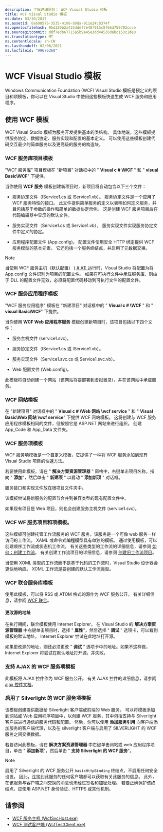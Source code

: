 ```yaml
---
description: 了解详细信息： WCF Visual Studio 模板
title: WCF Visual Studio 模板
ms.date: 03/30/2017
ms.assetid: 6a608575-3535-4190-89da-911e24c8374f
ms.openlocfilehash: 95d320b2a425ddef7e48f915c8f66d759702ccce
ms.sourcegitcommit: ddf7edb67715a5b9a45e3dd44536dabc153c1de0
ms.translationtype: MT
ms.contentlocale: zh-CN
ms.lasthandoff: 02/06/2021
ms.locfileid: "99676360"
---
```

# <a name="wcf-visual-studio-templates"></a>WCF Visual Studio 模板

Windows Communication Foundation (WCF) Visual Studio 模板是预定义的项目和项模板，你可以在 Visual Studio 中使用这些模板快速生成 WCF 服务和应用程序。  
  
## <a name="using-the-wcf-templates"></a>使用 WCF 模板  

 WCF Visual Studio 模板为服务开发提供基本的类结构。 具体地说，这些模板提供服务协定、数据协定、服务实现和配置的基本定义。 可以使用这些模板创建代码交互最少的简单服务以及更高级的服务的构造块。  
  
### <a name="wcf-service-library-project-template"></a>WCF 服务库项目模板  

 "WCF 服务库" 项目模板在 "新项目" 对话框中的 " **Visual c # \WCF** " 和 " **visual Basic\WCF**" 下提供。  
  
 当你使用 **WCF 服务** 模板创建新项目时，新项目将自动包含以下三个文件：  
  
- 服务协定文件（IService1.cs 或 IService1.vb）。 服务协定文件是一个应用了 WCF 服务特性的接口。 此文件提供简单服务的定义以表明如何定义服务，并且包括基于参数的操作和简单的数据协定示例。 这是创建 WCF 服务项目后在代码编辑器中显示的默认文件。  
  
- 服务实现文件（Service1.cs 或 Service1.vb）。 服务实现文件实现服务协定文件中定义的协定。  
  
- 应用程序配置文件 (App.config)。 配置文件使用安全 HTTP 绑定提供 WCF 服务模型的基本元素。 它还包括一个服务终结点，并启用了元数据交换。  
  
> [!NOTE]
> 当使用 WCF 服务主机（默认配置） [ ( # A1) ](wcf-service-host-wcfsvchost-exe.md)运行时，Visual Studio 将配置为将 App.config 文件识别为项目的配置文件。 如果在可执行文件中承载服务库，则由于 DLL 的配置文件无效，必须将配置代码移动到可执行文件的配置文件。  
  
### <a name="wcf-service-application-template"></a>WCF 服务应用程序模板  

 "WCF 服务应用程序" 模板在 "新建项目" 对话框中的 " **Visual c # \WCF** " 和 " **visual Basic\WCF**" 下提供。  
  
 当你使用 **WCF Web 应用程序服务** 模板创建新项目时，该项目包括以下四个文件：  
  
- 服务主机文件 (service1.svc)。  
  
- 服务协定文件（IService1.cs 或 IService1.vb）。  
  
- 服务实现文件（Service1.svc.cs 或 Service1.svc.vb）。  
  
- Web 配置文件 (Web.config)。  
  
 此模板将自动创建一个网站（该网站将要部署到虚拟目录），并在该网站中承载服务。  
  
### <a name="wcf-web-site-template"></a>WCF 网站模板  

 在 "新建项目" 对话框中的 " **Visual c # \Web 网站 \wcf service** " 和 " **Visual Basic\Web 网站 \wcf service**" 下提供 WCF 网站模板。 这将创建与 WCF 服务应用程序模板相同的文件，但按照它是 ASP.NET 网站来进行组织。 创建 App_Code 和 App_Data 文件夹。  
  
### <a name="wcf-service-item-template"></a>WCF 服务项模板  

 WCF 服务项模板是一个自定义模板，它提供了一种将 WCF 服务添加到现有 Visual Studio 项目的快速方法。  
  
 若要使用此模板，请在 " **解决方案资源管理器** " 窗格中，右键单击项目名称，指向 " **添加**"，然后单击 " **新建项** " 以启动 " **添加新项** " 对话框。  
  
 服务接口和实现文件放在根项目文件夹中。  
  
 该模板尝试将新服务的配置节合并到兼容类型的现有配置文件中。  
  
 如果现有项目是 Web 项目，则也会创建服务主机文件 (service1.svc)。  
  
### <a name="wcf-wf-service-project-and-item-template"></a>WCF WF 服务项目和项模板。  

 这些模板可创建托管工作流服务的 WCF 服务，该服务是一个可像 web 服务一样访问的工作流。 XAML 或命令式编程模型具有单独的模板。 通过使用模板，可以创建顺序工作流或状态机工作流。 有关这些类型的工作流的详细信息，请参阅 [如何：创建工作流](../windows-workflow-foundation/how-to-create-a-workflow.md)。 有关创建工作流项目的详细信息，请参阅 [创建旧工作流项目](/visualstudio/workflow-designer/developing-applications-with-the-workflow-designer)。  
  
 当使用 XOML 类型的工作流而不是基于代码的工作流时，Visual Studio 设计器会更快地响应。 XOML 工作流是要创建的默认工作流类型。  
  
### <a name="wcf-syndication-service-library-template"></a>WCF 联合服务库模板  

 使用此模板，可以将 RSS 或 ATOM 格式的源作为 WCF 服务公开。 有关详细信息，请参阅 [WCF 联合](./feature-details/wcf-syndication.md)。  
  
#### <a name="changing-the-address-of-the-feed"></a>更改源的地址  

 在执行期间，联合模板使用 Internet Explorer。 在 Visual Studio 的 **解决方案资源管理器** 中右键单击项目时，选择 " **属性**"，然后选择 " **调试** " 选项卡，可以看到模板的默认地址。 Internet Explorer 尝试在此地址打开源。  
  
 如果更改源的地址，则还必须更改 " **调试** " 选项卡中的地址。如果不这样做，Internet Explorer 将尝试在默认地址打开源，并失败。  
  
### <a name="ajax-enabled-wcf-service-item-template"></a>支持 AJAX 的 WCF 服务项模板  

 此模板将 AJAX 控件作为 WCF 服务公开。 有关 AJAX 控件的详细信息，请参阅 [ajax 控件文档](/aspnet/ajax/)。  
  
### <a name="silverlight-enabled-wcf-service-item-template"></a>启用了 Silverlight 的 WCF 服务项模板  

 该模板创建提供数据给 Silverlight 客户端或前端的 Web 服务。 可以将模板添加到网站或 Web 应用程序项目中，以创建 WCF 服务，其中包括支持与 Silverlight 客户端进行通信的服务代码和配置。 然后，你可以使用 **添加服务引用** 向客户端添加服务的客户端代理，以及在 silverlight 客户端与启用了 SILVERLIGHT 的 WCF 服务之间交换数据。  
  
 若要访问此模板，请在 **解决方案资源管理器** 中右键单击网站或 web 应用程序项目，单击 " **添加新项**"，然后单击 " **支持 Silverlight 的 WCF 服务**"。  
  
> [!NOTE]
> 启用了 Silverlight 的 WCF 服务公开 `basicHttpBinding` 终结点，不启用任何安全设置。 因此，连接到此服务的任何客户端都可以获取有关此服务的信息。 此外，在该服务与客户端之间交换的消息也未经过签名和加密处理。 若要正确保护该终结点，应使用 ASP.NET 身份验证、HTTPS 或其他机制。  
  
## <a name="see-also"></a>请参阅

- [WCF 服务主机 (WcfSvcHost.exe)](wcf-service-host-wcfsvchost-exe.md)
- [WCF 测试客户端 (WcfTestClient.exe)](wcf-test-client-wcftestclient-exe.md)
